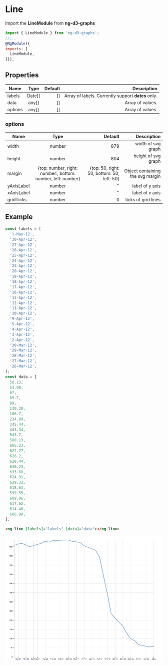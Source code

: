 # Line

Import the **LineModule** from **ng-d3-graphs**

```javascript
import { LineModule } from 'ng-d3-graphs';
//...
@NgModule({
imports: [
  LineModule,
]});
```

## Properties

| Name    |  Type  | Default |                                        Description |
| ------- | :----: | ------: | -------------------------------------------------: |
| labels  | Date[] |      [] | Array of labels. Currently support **dates** only. |
| data    | any[]  |      [] |                                   Array of values. |
| options | any[]  |      [] |                                   Array of values. |

### options

| Name       |                            Type                             |                                    Default |                      Description |
| ---------- | :---------------------------------------------------------: | -----------------------------------------: | -------------------------------: |
| width      |                           number                            |                                        879 |               width of svg graph |
| height     |                           number                            |                                        804 |              height of svg graph |
| margin     | {top: number, right: number:, bottom: number, left: number} | {top: 50, right: 50, bottom: 50, left: 50} | Object containing the svg margin |
| yAxisLabel |                           number                            |                                         '' |                  label of y axis |
| xAxisLabel |                           number                            |                                         '' |                  label of x axis |
| gridTicks  |                           number                            |                                          0 |              ticks of grid lines |

## Example

```javascript
const labels = [
  '1-May-12',
  '30-Apr-12',
  '27-Apr-12',
  '26-Apr-12',
  '25-Apr-12',
  '24-Apr-12',
  '23-Apr-12',
  '20-Apr-12',
  '19-Apr-12',
  '18-Apr-12',
  '17-Apr-12',
  '16-Apr-12',
  '13-Apr-12',
  '12-Apr-12',
  '11-Apr-12',
  '10-Apr-12',
  '9-Apr-12',
  '5-Apr-12',
  '4-Apr-12',
  '3-Apr-12',
  '2-Apr-12',
  '30-Mar-12',
  '29-Mar-12',
  '28-Mar-12',
  '27-Mar-12',
  '26-Mar-12',
];
const data = [
  58.13,
  53.98,
  67,
  89.7,
  99,
  130.28,
  166.7,
  234.98,
  345.44,
  443.34,
  543.7,
  580.13,
  605.23,
  622.77,
  626.2,
  628.44,
  636.23,
  633.68,
  624.31,
  629.32,
  618.63,
  599.55,
  609.86,
  617.62,
  614.48,
  606.98,
];
```

```html
<ng-line [labels]="labels" [data]="data"></ng-line>
```

<img src="./images/ng-d3-graphs-line.png" style="width:100%;height:400px;">
